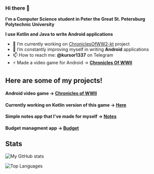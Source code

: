 ### Hi there 👋

**I'm a Computer Science student in Peter the Great St. Petersburg Polytechnic University**

**I use Kotlin and Java to write Android applications**

- 🔭 I’m currently working on [ChroniclesOfWW2-kt](https://github.com/kursor1337/ChroniclesOfWW2-kt) project
- 🌱 I’m constantly improving myself in writing **Android** applications
- 📫 How to reach me: **@kursor1337** on Telegram
- ⚡ Made a video game for Android -> [**Chronicles Of WWII**](https://github.com/kursor1337/Chronicles-of-WWII)

## Here are some of my projects!
#### Android video game -> [Chronicles of WWII](https://github.com/kursor1337/Chronicles-of-WWII)
#### Currently working on Kotlin version of this game -> [Here](https://github.com/kursor1337/ChroniclesOfWW2-kt)
#### Simple notes app that I've made for myself -> [Notes](https://github.com/kursor1337/Notes)
#### Budget managment app -> [Budget](https://github.com/kursor1337/Budget)

## Stats
![My GitHub stats](https://github-readme-stats.vercel.app/api?username=kursor1337&show_icons=true&theme=dracula)

![Top Languages](https://github-readme-stats.vercel.app/api/top-langs/?username=kursor1337&theme=dracula)
